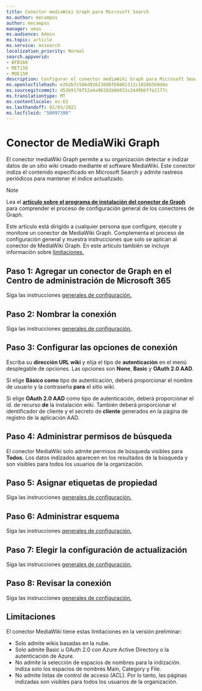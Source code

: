 ```yaml
---
title: Conector mediaWiki Graph para Microsoft Search
ms.author: mecampos
author: mecampos
manager: umas
ms.audience: Admin
ms.topic: article
ms.service: mssearch
localization_priority: Normal
search.appverid:
- BFB160
- MET150
- MOE150
description: Configurar el conector mediaWiki Graph para Microsoft Search
ms.openlocfilehash: e2b2b7c506d92623dd0f68801312c1820b5b9d4e
ms.sourcegitcommit: d53b91f8f52a4a96281b66831c2449bbffe2177c
ms.translationtype: MT
ms.contentlocale: es-ES
ms.lasthandoff: 02/03/2021
ms.locfileid: "50097398"
---
```

<!---Previous ms.author: monaray --->

# <a name="mediawiki-graph-connector"></a>Conector de MediaWiki Graph

El conector mediaWiki Graph permite a su organización detectar e indizar datos de un sitio wiki creado mediante el software MediaWiki. Este conector indiza el contenido especificado en Microsoft Search y admite rastreos periódicos para mantener el índice actualizado.

> [!NOTE]
> Lea el [**artículo sobre el programa de instalación del conector de Graph**](configure-connector.md) para comprender el proceso de configuración general de los conectores de Graph.

Este artículo está dirigido a cualquier persona que configure, ejecute y monitore un conector de MediaWiki Graph. Complementa el proceso de configuración general y muestra instrucciones que solo se aplican al conector de MediaWiki Graph. En este artículo también se incluye información sobre [limitaciones.](#limitations)

<!---## Before you get started-->

<!---Insert "Before you get started" recommendations for this data source-->

## <a name="step-1-add-a-graph-connector-in-the-microsoft-365-admin-center"></a>Paso 1: Agregar un conector de Graph en el Centro de administración de Microsoft 365

Siga las instrucciones [generales de configuración.](https://docs.microsoft.com/microsoftsearch/configure-connector)
<!---If the above phrase does not apply, delete it and insert specific details for your data source that are different from general setup instructions.-->

## <a name="step-2-name-the-connection"></a>Paso 2: Nombrar la conexión

Siga las instrucciones [generales de configuración.](https://docs.microsoft.com/microsoftsearch/configure-connector)
<!---If the above phrase does not apply, delete it and insert specific details for your data source that are different from general setup instructions.-->

## <a name="step-3-configure-the-connection-settings"></a>Paso 3: Configurar las opciones de conexión

Escriba su **dirección URL wiki** y elija el tipo de **autenticación** en el menú desplegable de opciones. Las opciones son **None**, **Basic** y **OAuth 2.0 AAD**.

Si elige **Básico como** tipo de autenticación,  deberá proporcionar el nombre de usuario y la contraseña **para** el sitio wiki.

Si elige **OAuth 2.0 AAD** como tipo de autenticación, deberá proporcionar el id. de recurso **de** la instalación wiki. También deberá proporcionar el  identificador de cliente y el secreto de **cliente** generados en la página de registro de la aplicación AAD.

## <a name="step-4-manage-search-permissions"></a>Paso 4: Administrar permisos de búsqueda

El conector MediaWiki solo admite permisos de búsqueda visibles para **Todos.** Los datos indizados aparecen en los resultados de la búsqueda y son visibles para todos los usuarios de la organización.

## <a name="step-5-assign-property-labels"></a>Paso 5: Asignar etiquetas de propiedad

Siga las instrucciones [generales de configuración.](https://docs.microsoft.com/microsoftsearch/configure-connector)
<!---If the above phrase does not apply, delete it and insert specific details for your data source that are different from general setup instructions.-->

## <a name="step-6-manage-schema"></a>Paso 6: Administrar esquema

Siga las instrucciones [generales de configuración.](https://docs.microsoft.com/microsoftsearch/configure-connector)
<!---If the above phrase does not apply, delete it and insert specific details for your data source that are different from general setup instructions.-->

## <a name="step-7-choose-refresh-settings"></a>Paso 7: Elegir la configuración de actualización

Siga las instrucciones [generales de configuración.](https://docs.microsoft.com/microsoftsearch/configure-connector)
<!---If the above phrase does not apply, delete it and insert specific details for your data source that are different from general setup instructions.-->

## <a name="step-8-review-connection"></a>Paso 8: Revisar la conexión

Siga las instrucciones [generales de configuración.](https://docs.microsoft.com/microsoftsearch/configure-connector)
<!---If the above phrase does not apply, delete it and insert specific details for your data source that are different from general setup instructions.-->

<!---## Troubleshooting-->
<!---To be added-->

## <a name="limitations"></a>Limitaciones

El conector MediaWiki tiene estas limitaciones en la versión preliminar:

* Solo admite wikis basadas en la nube.
* Solo admite Basic u OAuth 2.0 con Azure Active Directory o la autenticación de Azure.
* No admite la selección de espacios de nombres para la indización. Indiza solo los espacios de nombres Main, Category y File.
* No admite listas de control de acceso (ACL). Por lo tanto, las páginas indizadas son visibles para todos los usuarios de la organización.
